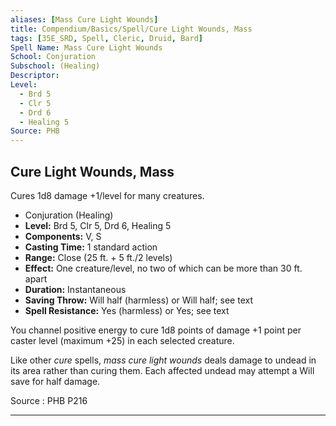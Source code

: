 ```yaml
---
aliases: [Mass Cure Light Wounds]
title: Compendium/Basics/Spell/Cure Light Wounds, Mass
tags: [35E_SRD, Spell, Cleric, Druid, Bard]
Spell Name: Mass Cure Light Wounds
School: Conjuration
Subschool: (Healing)
Descriptor: 
Level:
  - Brd 5
  - Clr 5
  - Drd 6
  - Healing 5
Source: PHB
---
```



## Cure Light Wounds, Mass

Cures 1d8 damage +1/level for many creatures.

*   Conjuration (Healing)
*   **Level:** Brd 5, Clr 5, Drd 6, Healing 5
*   **Components:** V, S
*   **Casting Time:** 1 standard action
*   **Range:** Close (25 ft. + 5 ft./2 levels)
*   **Effect:** One creature/level, no two of which can be more than 30 ft. apart
*   **Duration:** Instantaneous
*   **Saving Throw:** Will half (harmless) or Will half; see text
*   **Spell Resistance:** Yes (harmless) or Yes; see text

<p>You channel positive energy to cure 1d8 points of damage +1 point per caster level (maximum +25) in each selected creature.</p><p>Like other <i>cure</i> spells, <i>mass cure light wounds</i> deals damage to undead in its area rather than curing them. Each affected undead may attempt a Will save for half damage.</p>

Source : PHB P216

---

